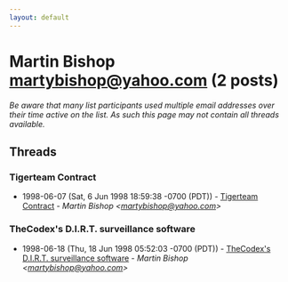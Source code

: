 ```yaml
---
layout: default
---
```


# Martin Bishop <martybishop@yahoo.com> (2 posts)

_Be aware that many list participants used multiple email addresses over their time active on the list. As such this page may not contain all threads available._

## Threads

### Tigerteam Contract
+ 1998-06-07 (Sat, 6 Jun 1998 18:59:38 -0700 (PDT)) - [Tigerteam Contract](/archive/1998/06/475c1c9ddfdd9334cf707eb75435054866dbf245f14e4b471e57e6b9b7aa4202) - _Martin Bishop \<martybishop@yahoo.com\>_

### TheCodex's D.I.R.T. surveillance software
+ 1998-06-18 (Thu, 18 Jun 1998 05:52:03 -0700 (PDT)) - [TheCodex's D.I.R.T. surveillance software](/archive/1998/06/e292769beab113a23c23d496c1ef456c7faf7568b325901fc95db91678d7418e) - _Martin Bishop \<martybishop@yahoo.com\>_

